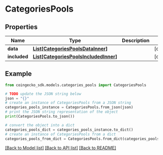 # CategoriesPools


## Properties

Name | Type | Description | Notes
------------ | ------------- | ------------- | -------------
**data** | [**List[CategoriesPoolsDataInner]**](CategoriesPoolsDataInner.md) |  | [optional] 
**included** | [**List[CategoriesPoolsIncludedInner]**](CategoriesPoolsIncludedInner.md) |  | [optional] 

## Example

```python
from coingecko_sdk.models.categories_pools import CategoriesPools

# TODO update the JSON string below
json = "{}"
# create an instance of CategoriesPools from a JSON string
categories_pools_instance = CategoriesPools.from_json(json)
# print the JSON string representation of the object
print(CategoriesPools.to_json())

# convert the object into a dict
categories_pools_dict = categories_pools_instance.to_dict()
# create an instance of CategoriesPools from a dict
categories_pools_from_dict = CategoriesPools.from_dict(categories_pools_dict)
```
[[Back to Model list]](../README.md#documentation-for-models) [[Back to API list]](../README.md#documentation-for-api-endpoints) [[Back to README]](../README.md)



